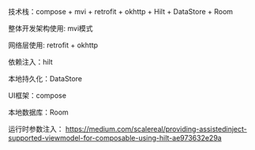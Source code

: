 技术栈：compose + mvi + retrofit + okhttp + Hilt + DataStore + Room

整体开发架构使用: mvi模式

网络层使用: retrofit + okhttp

依赖注入：hilt

本地持久化：DataStore

UI框架：compose

本地数据库：Room


运行时参数注入：
https://medium.com/scalereal/providing-assistedinject-supported-viewmodel-for-composable-using-hilt-ae973632e29a